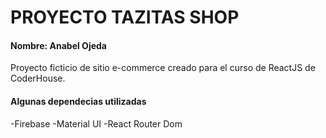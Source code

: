 # PROYECTO TAZITAS SHOP

#### Nombre: Anabel Ojeda

Proyecto ficticio de sitio e-commerce creado para el curso de ReactJS de CoderHouse. 

#### Algunas dependecias utilizadas
-Firebase
-Material UI
-React Router Dom

